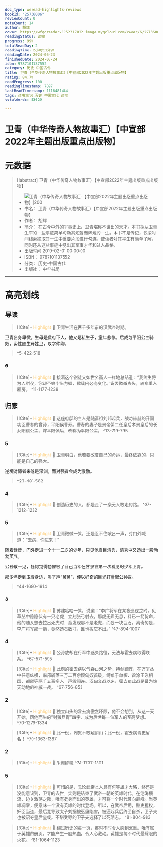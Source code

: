 ```yaml
---
doc_type: weread-highlights-reviews
bookId: "25736006"
reviewCount: 0
noteCount: 14
author: 胡辉
cover: https://wfqqreader-1252317822.image.myqcloud.com/cover/6/25736006/t7_25736006.jpg
readingStatus: 读完
progress: 99%
totalReadDay: 2
readingTime: 2小时11分钟
readingDate: 2024-05-23
finishedDate: 2024-05-24
isbn: 9787101137552
category: 历史 中国古代
title: 卫青（中华传奇人物故事汇）【中宣部2022年主题出版重点出版物】
rating: 84.7%
readProgress: 100
readingTimestamp: 7897
lastReadTimestamp: 1716481484
tags: 读书笔记 历史 中国古代 读完
totalWords: 53629

---
```


# 卫青（中华传奇人物故事汇）【中宣部2022年主题出版重点出版物】

# 元数据
> [!abstract] 卫青（中华传奇人物故事汇）【中宣部2022年主题出版重点出版物】
> - ![ 卫青（中华传奇人物故事汇）【中宣部2022年主题出版重点出版物】|200](https://wfqqreader-1252317822.image.myqcloud.com/cover/6/25736006/t7_25736006.jpg)
> - 书名： 卫青（中华传奇人物故事汇）【中宣部2022年主题出版重点出版物】
> - 作者： 胡辉
> - 简介： 在古今中外的军事史上，卫青堪称不世出的天才。本书拟从卫青生平的一些事迹简单勾勒其短暂而辉煌的一生。本书不是传记，仅按时间线索摘取其一生中重要片段进行勾连，使读者对其平生有简单了解，同时还从这些事迹中见出其军事才华和过人品格。
> - 出版时间 2019-02-01 00:00:00
> - ISBN： 9787101137552
> - 分类： 历史-中国古代
> - 出版社： 中华书局



---

# 高亮划线
## 导读


> [!Cite]+ <span style="color: #ffce78;">Highlight</span>
> 📌 卫青生活在两千多年前的汉武帝时期。
>
卫青出身卑微，生母是侯府下人，他又是私生子，童年悲惨。后成为平阳公主骑奴，索性随生母姓卫，取字仲卿。
> ^5-422-518
### 6


> [!Cite]+ <span style="color: #ffce78;">Highlight</span>
> 📌 接着这个钳徒又如世外高人一样地总结道：“我终生将为人所役，你却不会毕生为奴，数载内必有变化。”说罢微微点头，转身重入厢房。
> ^11-1177-1238
## 归家


> [!Cite]+ <span style="color: #ffce78;">Highlight</span>
> 📌 这座府邸的主人是随高祖刘邦起兵，战功赫赫的开国功臣曹参的曾孙，平阳侯曹寿。曹寿的妻子是景帝第二任皇后孝景皇后的长女阳信公主。嫁平阳侯后，改称为平阳公主。
> ^13-719-795
### 5


> [!Cite]+ <span style="color: #ffce78;">Highlight</span>
> 📌 卫青明白，他若要改变自己的命运，最终依靠的，只能是自己的强大。
>
逆境对弱者来说是深渊，而对强者会成为激励。
> ^23-481-562
### 4


> [!Cite]+ <span style="color: #ffce78;">Highlight</span>
> 📌 创造历史的人，都是走了一条无人敢走的路。
> ^37-1212-1232
### 5


> [!Cite]+ <span style="color: #ffce78;">Highlight</span>
> 📌 卫青微微一笑，还是忍不住咳出一声，对门外喊道：“去病，你进来！”
>
随着话音，门外走进一个十一二岁的少年，只见他眉目清秀，清秀中又透出一股勃勃英气。
>
公孙敖一见，恍惚觉得他像极了自己当年在甘泉宫第一次看见的少年卫青。
>
那少年走到卫青身边，叫了声“舅舅”，便以好奇的目光打量起公孙敖。
> ^44-1690-1914
### 3


> [!Cite]+ <span style="color: #ffce78;">Highlight</span>
> 📌 苏建哈哈一笑，说道：“李广将军在某夜巡逻之时，见草丛中隐隐伏有一只老虎，立刻张弓射去，那虎无声无息，料已一箭毙命，他的随从想去拉出死虎时，竟发现那不是老虎，而是一块巨石。离奇的是，李广将军那一箭，竟然透石数寸，谁也拔它不出。”
> ^47-894-1007
### 4


> [!Cite]+ <span style="color: #ffce78;">Highlight</span>
> 📌 公孙敖却在行军中迷失路径，无法与霍去病取得联系。
> ^67-571-595


> [!Cite]+ <span style="color: #ffce78;">Highlight</span>
> 📌 此刻的霍去病以气吞山河之势，持剑踏阵，在万军丛中任意纵横，率部斩落三万二百余颗匈奴首级，缚单于单桓、酋涂王及相国、都尉等两千五百多人，声震祁连。汉匈交战以来，霍去病此战是最为惊天动地的神威一战。
> ^67-756-853
### 2


> [!Cite]+ <span style="color: #ffce78;">Highlight</span>
> 📌 独立山头的霍去病傲然环顾，他不会想到，从这一天开始，因他而生的“封狼居胥”四字，成为后世每一位军人的至高梦想。
> ^70-1279-1334


> [!Cite]+ <span style="color: #ffce78;">Highlight</span>
> 📌 此一役，匈奴不敢窥阴山；此一役，霍去病青史留名！
> ^70-1363-1387
### 2


> [!Cite]+ <span style="color: #ffce78;">Highlight</span>
> 📌 朱颜辞镜
> ^74-1797-1801
### 5


> [!Cite]+ <span style="color: #ffce78;">Highlight</span>
> 📌 可惜的是，无论武帝本人具有何等雄才大略，终还是没能意识到，卫青的去世，实则是结束了武帝一朝的英雄时代。在沧海横流、边关激荡之际，唯有挺身而出的英雄，才可将一个时代带向巅峰。当英雄凋零，便意味一个没有英雄的时代登场。所以，在武帝后期，酷吏握权，奸臣当道，最后竟导致太子刘据被巫蛊陷害，被逼起兵后终至自杀，卫子夫也被诏夺皇后玺绶。不堪受辱的卫子夫选择了以死明志。
> ^81-804-983


> [!Cite]+ <span style="color: #ffce78;">Highlight</span>
> 📌 翻过历史的每一页，都时不时令人感到沉重。唯有属于英雄的册页，才能产生一股热血，令人心激动。英雄是每个时代最耀眼的火花。
> ^81-1064-1123


